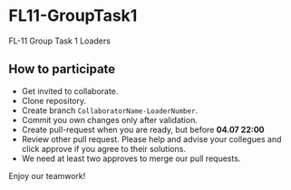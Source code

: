 # FL11-GroupTask1
FL-11 Group Task 1 Loaders


## How to participate
* Get invited to collaborate.
* Clone repository.
* Create branch `CollaboratorName-LoaderNumber`.
* Commit you own changes only after validation.
* Create pull-request when you are ready, but before __04.07 22:00__
* Review other pull request. Please help and advise your collegues and click approve if you agree to their solutions.
* We need at least two approves to merge our pull requests.

Enjoy our teamwork!
